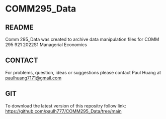 # COMM295_Data

## README
Comm 295_Data was created to archive data manipulation files for COMM 295 921 2022S1 Managerial Economics

## CONTACT
For problems, question, ideas or suggestions please contact Paul Huang at paulhuang7171@gmail.com

## GIT
To download the latest version of this repositry follow link: https://github.com/paulh777/COMM295_Data/tree/main
